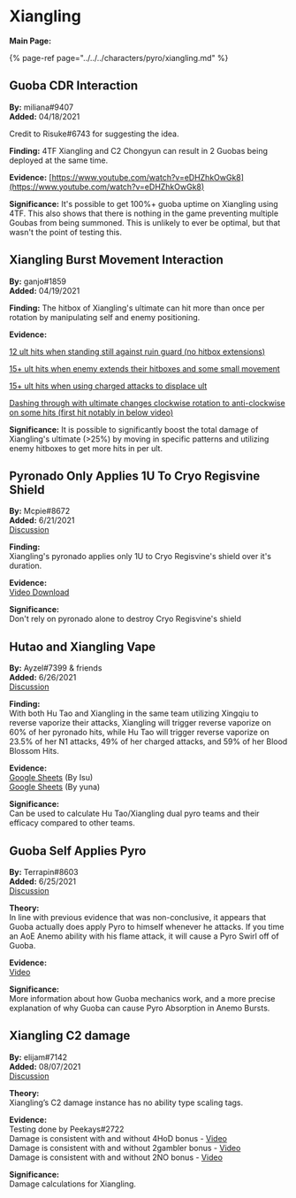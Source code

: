 # Xiangling

**Main Page:**

{% page-ref page="../../../characters/pyro/xiangling.md" %}

## Guoba CDR Interaction

**By:** miliana\#9407  
**Added:** 04/18/2021

Credit to Risuke\#6743 for suggesting the idea.

**Finding:** 4TF Xiangling and C2 Chongyun can result in 2 Guobas being deployed at the same time.

**Evidence:** [https://www.youtube.com/watch?v=eDHZhkOwGk8](https://www.youtube.com/watch?v=eDHZhkOwGk8)

**Significance:** It's possible to get 100%+ guoba uptime on Xiangling using 4TF. This also shows that there is nothing in the game preventing multiple Goubas from being summoned. This is unlikely to ever be optimal, but that wasn't the point of testing this.

## Xiangling Burst Movement Interaction

**By:** ganjo\#1859  
**Added:** 04/19/2021

**Finding:** The hitbox of Xiangling's ultimate can hit more than once per rotation by manipulating self and enemy positioning.

**Evidence:**

[12 ult hits when standing still against ruin guard \(no hitbox extensions\)](https://youtu.be/CV01mRP-oZA)

[15+ ult hits when enemy extends their hitboxes and some small movement](https://youtu.be/sBW6qrqfs_E?t=10)

[15+ ult hits when using charged attacks to displace ult](https://youtu.be/PWpTYNlnIic?t=10)

[Dashing through with ultimate changes clockwise rotation to anti-clockwise on some hits \(first hit notably in below video\)](https://youtu.be/oILW9mK8neQ)

**Significance:** It is possible to significantly boost the total damage of Xiangling's ultimate \(&gt;25%\) by moving in specific patterns and utilizing enemy hitboxes to get more hits in per ult.

## Pyronado Only Applies 1U To Cryo Regisvine Shield

**By:** Mcpie#8672  
**Added:** 6/21/2021  
[Discussion](https://tickettool.xyz/direct?url=https://cdn.discordapp.com/attachments/855560609491320843/856671767506190356/transcript-pyronado-is-unable-to-destroy-cryo-regisvine-shield-with-a-single-cast.html)

**Finding:**  
Xiangling's pyronado applies only 1U to Cryo Regisvine's shield over it's duration.

**Evidence:**  
[Video Download](https://cdn.discordapp.com/attachments/855560609491320843/855561083536015390/2021-06-18_23-17-40.mp40)

**Significance:**  
Don't rely on pyronado alone to destroy Cryo Regisvine's shield

## Hutao and Xiangling Vape

**By:** Ayzel#7399 & friends  
**Added:** 6/26/2021  
[Discussion](https://tickettool.xyz/direct?url=https://cdn.discordapp.com/attachments/845723930978418758/858187557295620126/transcript-hu-tao-xiangling-vape.html)

**Finding:**  
With both Hu Tao and Xiangling in the same team utilizing Xingqiu to reverse vaporize their attacks, Xiangling will trigger reverse vaporize on 60% of her pyronado hits, while Hu Tao will trigger reverse vaporize on 23.5% of her N1 attacks, 49% of her charged attacks, and 59% of her Blood Blossom Hits.

**Evidence:**  
[Google Sheets](https://docs.google.com/spreadsheets/d/1VFR322mzCJSZssFdwu_2QxtgRT0ImcAFcOavEy7aIr4/edit?usp=sharing) (By Isu)  
[Google Sheets](https://docs.google.com/spreadsheets/d/1XvIuPWXsp5f_mJa8lbteBCq6-d-btYxkLBxGMS7YYTE/edit?usp=sharing) (By yuna)

**Significance:**  
Can be used to calculate Hu Tao/Xiangling dual pyro teams and their efficacy compared to other teams.

## Guoba Self Applies Pyro

**By:** Terrapin#8603  
**Added:** 6/25/2021  
[Discussion](https://tickettool.xyz/direct?url=https://cdn.discordapp.com/attachments/857660346865418271/858142156248973312/transcript-guoba-self-apply-pyro.html)

**Theory:**  
In line with previous evidence that was non-conclusive, it appears that Guoba actually does apply Pyro to himself whenever he attacks.  If you time an AoE Anemo ability with his flame attack, it will cause a Pyro Swirl off of Guoba.

**Evidence:**  
[Video](https://www.youtube.com/watch?v=6_-UsmXAdbU)

**Significance:**  
More information about how Guoba mechanics work, and a more precise explanation of why Guoba can cause Pyro Absorption in Anemo Bursts.

## Xiangling C2 damage

**By:** elijam#7142  
**Added:** 08/07/2021  
[Discussion](https://tickettool.xyz/direct?url=https://cdn.discordapp.com/attachments/866108653634846780/873536676675338280/transcript-tcl-damage-type-completion.html)

**Theory:**  
Xiangling’s C2 damage instance has no ability type scaling tags. 

**Evidence:**  
Testing done by Peekays#2722  
Damage is consistent with and without 4HoD bonus - [Video](https://www.youtube.com/watch?v=B3NEUfa40tg)  
Damage is consistent with and without 2gambler bonus - [Video](https://www.youtube.com/watch?v=9FpVplwcxFg)  
Damage is consistent with and without 2NO bonus - [Video](https://www.youtube.com/watch?v=Gl-u-8xOfPs)  

**Significance:**  
Damage calculations for Xiangling.
